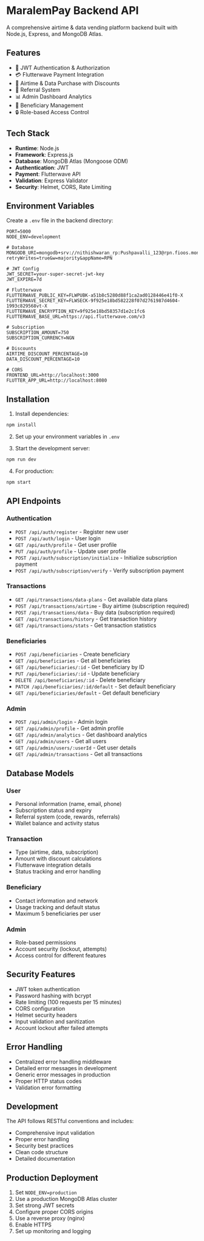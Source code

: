 # MaralemPay Backend API

A comprehensive airtime & data vending platform backend built with Node.js, Express, and MongoDB Atlas.

## Features

- 🔐 JWT Authentication & Authorization
- 💳 Flutterwave Payment Integration
- 📱 Airtime & Data Purchase with Discounts
- 👥 Referral System
- 📊 Admin Dashboard Analytics
- 🎯 Beneficiary Management
- 🔒 Role-based Access Control

## Tech Stack

- **Runtime**: Node.js
- **Framework**: Express.js
- **Database**: MongoDB Atlas (Mongoose ODM)
- **Authentication**: JWT
- **Payment**: Flutterwave API
- **Validation**: Express Validator
- **Security**: Helmet, CORS, Rate Limiting

## Environment Variables

Create a `.env` file in the backend directory:

```env
PORT=5000
NODE_ENV=development

# Database
MONGODB_URI=mongodb+srv://nithishwaran_rp:Pushpavalli_123@rpn.fioos.mongodb.net/maralempay?retryWrites=true&w=majority&appName=RPN

# JWT Config
JWT_SECRET=your-super-secret-jwt-key
JWT_EXPIRE=7d

# Flutterwave
FLUTTERWAVE_PUBLIC_KEY=FLWPUBK-a51b8c5280d88f1ca2ad0128446e41f0-X
FLUTTERWAVE_SECRET_KEY=FLWSECK-9f925e18bd582228f07d2761987d4604-1993c829568vt-X
FLUTTERWAVE_ENCRYPTION_KEY=9f925e18bd58357d1e2c1fc6
FLUTTERWAVE_BASE_URL=https://api.flutterwave.com/v3

# Subscription
SUBSCRIPTION_AMOUNT=750
SUBSCRIPTION_CURRENCY=NGN

# Discounts
AIRTIME_DISCOUNT_PERCENTAGE=10
DATA_DISCOUNT_PERCENTAGE=10

# CORS
FRONTEND_URL=http://localhost:3000
FLUTTER_APP_URL=http://localhost:8080
```

## Installation

1. Install dependencies:
```bash
npm install
```

2. Set up your environment variables in `.env`

3. Start the development server:
```bash
npm run dev
```

4. For production:
```bash
npm start
```

## API Endpoints

### Authentication
- `POST /api/auth/register` - Register new user
- `POST /api/auth/login` - User login
- `GET /api/auth/profile` - Get user profile
- `PUT /api/auth/profile` - Update user profile
- `POST /api/auth/subscription/initialize` - Initialize subscription payment
- `POST /api/auth/subscription/verify` - Verify subscription payment

### Transactions
- `GET /api/transactions/data-plans` - Get available data plans
- `POST /api/transactions/airtime` - Buy airtime (subscription required)
- `POST /api/transactions/data` - Buy data (subscription required)
- `GET /api/transactions/history` - Get transaction history
- `GET /api/transactions/stats` - Get transaction statistics

### Beneficiaries
- `POST /api/beneficiaries` - Create beneficiary
- `GET /api/beneficiaries` - Get all beneficiaries
- `GET /api/beneficiaries/:id` - Get beneficiary by ID
- `PUT /api/beneficiaries/:id` - Update beneficiary
- `DELETE /api/beneficiaries/:id` - Delete beneficiary
- `PATCH /api/beneficiaries/:id/default` - Set default beneficiary
- `GET /api/beneficiaries/default` - Get default beneficiary

### Admin
- `POST /api/admin/login` - Admin login
- `GET /api/admin/profile` - Get admin profile
- `GET /api/admin/analytics` - Get dashboard analytics
- `GET /api/admin/users` - Get all users
- `GET /api/admin/users/:userId` - Get user details
- `GET /api/admin/transactions` - Get all transactions

## Database Models

### User
- Personal information (name, email, phone)
- Subscription status and expiry
- Referral system (code, rewards, referrals)
- Wallet balance and activity status

### Transaction
- Type (airtime, data, subscription)
- Amount with discount calculations
- Flutterwave integration details
- Status tracking and error handling

### Beneficiary
- Contact information and network
- Usage tracking and default status
- Maximum 5 beneficiaries per user

### Admin
- Role-based permissions
- Account security (lockout, attempts)
- Access control for different features

## Security Features

- JWT token authentication
- Password hashing with bcrypt
- Rate limiting (100 requests per 15 minutes)
- CORS configuration
- Helmet security headers
- Input validation and sanitization
- Account lockout after failed attempts

## Error Handling

- Centralized error handling middleware
- Detailed error messages in development
- Generic error messages in production
- Proper HTTP status codes
- Validation error formatting

## Development

The API follows RESTful conventions and includes:
- Comprehensive input validation
- Proper error handling
- Security best practices
- Clean code structure
- Detailed documentation

## Production Deployment

1. Set `NODE_ENV=production`
2. Use a production MongoDB Atlas cluster
3. Set strong JWT secrets
4. Configure proper CORS origins
5. Use a reverse proxy (nginx)
6. Enable HTTPS
7. Set up monitoring and logging
